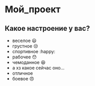 # Мой_проект

## Какое настроение у вас?
* веселое :smiley:
* грустное :unamused:
* спортивное :happy:
* рабочее :hushed:
* чемоданное :satisfied:
* а хз какое сейчас оно...
* отличное
* боевое :angry:


